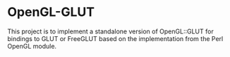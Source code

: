 # OpenGL-GLUT

This project is to implement a standalone version of OpenGL::GLUT for 
bindings to GLUT or FreeGLUT based on the implementation from the Perl OpenGL module.
